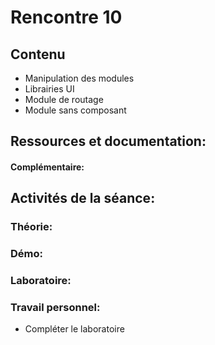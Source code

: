 # Rencontre 10

## Contenu
- Manipulation des modules
- Librairies UI
- Module de routage
- Module sans composant

## Ressources et documentation: 

#### Complémentaire: 


## Activités de la séance: 
### Théorie:  


### Démo:


### Laboratoire: 

 
### Travail personnel: 
- Compléter le laboratoire